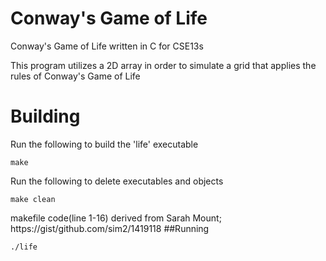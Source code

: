 # Conway's Game of Life
 Conway's Game of Life written in C for CSE13s

This program utilizes a 2D array in order to simulate a grid that applies the rules of Conway's Game of Life

# Building

Run the following to build the 'life' executable

```
make
```

Run the following to delete executables and objects
```
make clean
```

makefile code(line 1-16) derived from Sarah Mount; https://gist/github.com/sim2/1419118
##Running

```
./life
```
